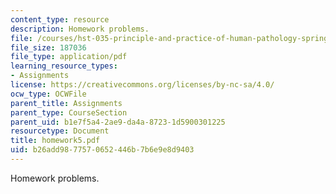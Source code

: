 ```yaml
---
content_type: resource
description: Homework problems.
file: /courses/hst-035-principle-and-practice-of-human-pathology-spring-2003/b26add9877570652446b7b6e9e8d9403_homework5.pdf
file_size: 187036
file_type: application/pdf
learning_resource_types:
- Assignments
license: https://creativecommons.org/licenses/by-nc-sa/4.0/
ocw_type: OCWFile
parent_title: Assignments
parent_type: CourseSection
parent_uid: b1e7f5a4-2ae9-da4a-8723-1d5900301225
resourcetype: Document
title: homework5.pdf
uid: b26add98-7757-0652-446b-7b6e9e8d9403
---
```

Homework problems.
